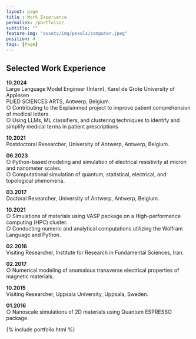 ```yaml
--- 
layout: page
title : Work Experience 
permalink: /portfolio/
subtitle: "" 
feature-img: "assets/img/pexels/computer.jpeg"
position: 4
tags: [Page]
---
```

## Selected Work Experience

**10.2024**  
Large Language Model Engineer (Intern), Karel de Grote University of Applesen  
PLIED SCIENCES ARTS, Antwerp, Belgium.  
○ Contributing to the Explainmed project to improve patient comprehension of medical letters.  
○ Using LLMs, ML classifiers, and clustering techniques to identify and simplify medical terms in patient prescriptions  

**10.2021**  
Postdoctoral Researcher, University of Antwerp, Antwerp, Belgium.  

**06.2023**  
○ Python-based modeling and simulation of electrical resistivity at micron and nanometer scales.  
○ Computational simulation of quantum, statistical, electrical, and topological phenomena.  

**03.2017**  
Doctoral Researcher, University of Antwerp, Antwerp, Belgium.  

**10.2021**  
○ Simulations of materials using VASP package on a High-performance computing (HPC) cluster.  
○ Conducting numeric and analytical computations utilizing the Wolfram Language and Python.  

**02.2016**  
Visiting Researcher, Institute for Research in Fundamental Sciences, Iran.  

**02.2017**  
○ Numerical modeling of anomalous transverse electrical properties of magnetic materials.  

**10.2015**  
Visiting Researcher, Uppsala University, Uppsala, Sweden.  

**01.2016**  
○ Nanoscale simulations of 2D materials using Quantum ESPRESSO package.  


{% include portfolio.html %}
